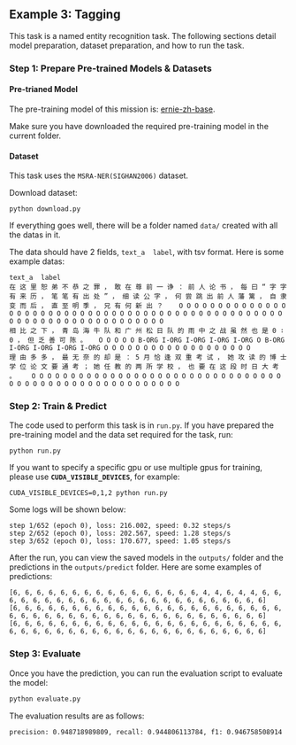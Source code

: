 ## Example 3: Tagging
This task is a named entity recognition task. The following sections detail model preparation, dataset preparation, and how to run the task.

### Step 1: Prepare Pre-trained Models & Datasets

#### Pre-trianed Model

The pre-training model of this mission is: [ernie-zh-base](https://github.com/PaddlePaddle/PALM/tree/r0.3-api).

Make sure you have downloaded the required pre-training model in the current folder.


#### Dataset

This task uses the `MSRA-NER(SIGHAN2006)` dataset. 

Download dataset:
```shell
python download.py
```

If everything goes well, there will be a folder named `data/`  created with all the datas in it.

The data should have 2 fields,  `text_a  label`, with tsv format. Here is some example datas:

 ```
text_a  label
在 这 里 恕 弟 不 恭 之 罪 ， 敢 在 尊 前 一 诤 ： 前 人 论 书 ， 每 曰 “ 字 字 有 来 历 ， 笔 笔 有 出 处 ” ， 细 读 公 字 ， 何 尝 跳 出 前 人 藩 篱 ， 自 隶 变 而 后 ， 直 至 明 季 ， 兄 有 何 新 出 ？    O O O O O O O O O O O O O O O O O O O O O O O O O O O O O O O O O O O O O O O O O O O O O O O O O O O O O O O O O O O O O O O O O O O O O
相 比 之 下 ， 青 岛 海 牛 队 和 广 州 松 日 队 的 雨 中 之 战 虽 然 也 是 0 ∶ 0 ， 但 乏 善 可 陈 。   O O O O O B-ORG I-ORG I-ORG I-ORG I-ORG O B-ORG I-ORG I-ORG I-ORG I-ORG O O O O O O O O O O O O O O O O O O O
理 由 多 多 ， 最 无 奈 的 却 是 ： 5 月 恰 逢 双 重 考 试 ， 她 攻 读 的 博 士 学 位 论 文 要 通 考 ； 她 任 教 的 两 所 学 校 ， 也 要 在 这 段 时 日 大 考 。    O O O O O O O O O O O O O O O O O O O O O O O O O O O O O O O O O O O O O O O O O O O O O O O O O O O O O O
 ```



### Step 2: Train & Predict

The code used to perform this task is in `run.py`. If you have prepared the pre-training model and the data set required for the task, run:

```shell
python run.py
```

If you want to specify a specific gpu or use multiple gpus for training, please use **`CUDA_VISIBLE_DEVICES`**, for example:

```shell
CUDA_VISIBLE_DEVICES=0,1,2 python run.py
```

Some logs will be shown below:

```
step 1/652 (epoch 0), loss: 216.002, speed: 0.32 steps/s
step 2/652 (epoch 0), loss: 202.567, speed: 1.28 steps/s
step 3/652 (epoch 0), loss: 170.677, speed: 1.05 steps/s
```

After the run, you can view the saved models in the `outputs/` folder and the predictions in the `outputs/predict` folder. Here are some examples of predictions:


```
[6, 6, 6, 6, 6, 6, 6, 6, 6, 6, 6, 6, 6, 6, 6, 6, 4, 4, 6, 4, 4, 6, 6, 6, 6, 6, 6, 6, 6, 6, 6, 6, 6, 6, 6, 6, 6, 6, 6, 6, 6, 6, 6, 6, 6]
[6, 6, 6, 6, 6, 6, 6, 6, 6, 6, 6, 6, 6, 6, 6, 6, 6, 6, 6, 6, 6, 6, 6, 6, 6, 6, 6, 6, 6, 6, 6, 6, 6, 6, 6, 6, 6, 6, 6, 6, 6, 6, 6, 6, 6]
[6, 6, 6, 6, 6, 6, 6, 6, 6, 6, 6, 6, 6, 6, 6, 6, 6, 6, 6, 6, 6, 6, 6, 6, 6, 6, 6, 6, 6, 6, 6, 6, 6, 6, 6, 6, 6, 6, 6, 6, 6, 6, 6, 6, 6]
```

### Step 3: Evaluate

Once you have the prediction, you can run the evaluation script to evaluate the model:

```python
python evaluate.py
```

The evaluation results are as follows:

```
precision: 0.948718989809, recall: 0.944806113784, f1: 0.946758508914
```
